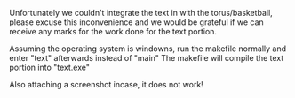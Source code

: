 
Unfortunately we couldn't integrate the text in with the torus/basketball,
please excuse this inconvenience and we would be grateful if we can receive any marks
for the work done for the text portion.

Assuming the operating system is windowns, 
run the makefile normally and enter "text" afterwards instead of "main"
The makefile will compile the text portion into "text.exe"

Also attaching a screenshot incase, it does not work!